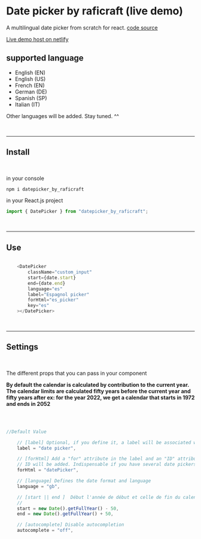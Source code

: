 # Date picker by raficraft (live demo)

A multilingual date picker from scratch for react.
[code source](https://github.com/raficraft/date_picker_by_raficraft)

[Live demo host on netlify]()

## supported language

-  English (EN)
-  English (US)
-  French  (EN)
-  German  (DE)
-  Spanish (SP)
-  Italian (IT)

Other languages ​​will be added. Stay tuned. ^^
 
<br>

***

## Install
<br>

in your console

```javascript
npm i datepicker_by_raficraft
```

in your React.js project 
```javascript
import { DatePicker } from "datepicker_by_raficraft";
```

<br>

***

## Use  

```javascript

    <DatePicker
        className="custom_input"
        start={date.start}
        end={date.end}
        language="es"
        label="Espagnol picker"
        forHtml="es_picker"
        key="es"
    ></DatePicker>

```
<br>

***

## Settings
<br>

The different props that you can pass in your component

**By default the calendar is calculated by contribution to the current year. The calendar limits are calculated fifty years before the current year and fifty years after
ex: for the year 2022, we get a calendar that starts in 1972 and ends in 2052**

<br>

```javascript

//Default Value 

    // [label] Optional, if you define it, a label will be associated with the input of the date picker
    label = "date picker",  

    // [forHtml] Add a "for" attribute in the label and an "ID" attribute in the input. If no label, only the
    // ID will be added. Indispensable if you have several date pickers on the same page. ^^
    forHtml = "datePicker", 

    // [language] Defines the date format and language
    language = "gb",

    // [start || end ]  Début l'année de début et celle de fin du calendrier.
    //
    start = new Date().getFullYear() - 50,
    end = new Date().getFullYear() + 50,

    // [autocomplete] Disable autocompletion
    autocomplete = "off",

```

## 


